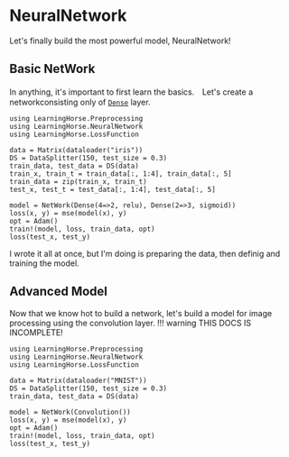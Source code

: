# NeuralNetwork
Let's finally build the most powerful model, NeuralNetwork!

## Basic NetWork
In anything, it's important to first learn the basics.　Let's create a networkconsisting only of [`Dense`](@ref) layer.
```
using LearningHorse.Preprocessing
using LearningHorse.NeuralNetwork
using LearningHorse.LossFunction

data = Matrix(dataloader("iris"))
DS = DataSplitter(150, test_size = 0.3)
train_data, test_data = DS(data)
train_x, train_t = train_data[:, 1:4], train_data[:, 5]
train_data = zip(train_x, train_t)
test_x, test_t = test_data[:, 1:4], test_data[:, 5]

model = NetWork(Dense(4=>2, relu), Dense(2=>3, sigmoid))
loss(x, y) = mse(model(x), y)
opt = Adam()
train!(model, loss, train_data, opt)
loss(test_x, test_y)
```
I wrote it all at once, but I'm doing is preparing the data, then definig and training the model.

## Advanced Model
Now that we know hot to build a network, let's build a model for image processing using the convolution layer.
!!! warning
    THIS DOCS IS INCOMPLETE!
```
using LearningHorse.Preprocessing
using LearningHorse.NeuralNetwork
using LearningHorse.LossFunction

data = Matrix(dataloader("MNIST"))
DS = DataSplitter(150, test_size = 0.3)
train_data, test_data = DS(data)

model = NetWork(Convolution())
loss(x, y) = mse(model(x), y)
opt = Adam()
train!(model, loss, train_data, opt)
loss(test_x, test_y)
```